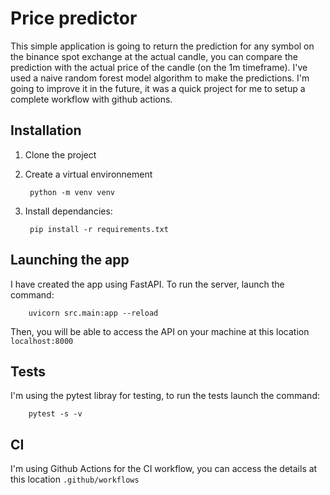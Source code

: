 # Price predictor
This simple application is going to return the prediction for any symbol on the binance spot exchange at the actual candle, you can compare the prediction with the actual price of the candle (on the 1m timeframe).
I've used a naive random forest model algorithm to make the predictions.
I'm going to improve it in the future, it was a quick project for me to setup a complete workflow with github actions.

## Installation

1. Clone the project

2. Create a virtual environnement

        python -m venv venv

3. Install dependancies:

        pip install -r requirements.txt

## Launching the app
I have created the app using FastAPI. To run the server, launch the command:

        uvicorn src.main:app --reload

Then, you will be able to access the API on your machine at this location `localhost:8000`

## Tests
I'm using the pytest libray for testing, to run the tests launch the command:

        pytest -s -v

## CI
I'm using Github Actions for the CI workflow, you can access the details at this location `.github/workflows`





